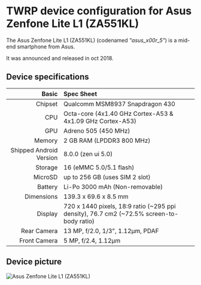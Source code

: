 TWRP device configuration for Asus Zenfone Lite L1 (ZA551KL)
=============================

The Asus Zenfone Lite L1 (ZA551KL) (codenamed _"asus_x00r_5"_) is a mid-end smartphone from Asus.

It was announced and released in oct 2018.

## Device specifications

Basic   | Spec Sheet
-------:|:-------------------------
Chipset | Qualcomm MSM8937 Snapdragon 430
CPU     | Octa-core (4x1.40 GHz Cortex-A53 & 4x1.09 GHz Cortex-A53)
GPU     | Adreno 505 (450 MHz)
Memory  | 2 GB RAM (LPDDR3 800 MHz)
Shipped Android Version | 8.0.0 (zen ui 5.0)
Storage | 16 (eMMC 5.0/5.1 flash)
MicroSD | up to 256 GB (uses SIM 2 slot)
Battery | Li-Po 3000 mAh (Non-removable)
Dimensions | 139.3 x 69.6 x 8.5 mm
Display | 720 x 1440 pixels, 18:9 ratio (~295 ppi density), 76.7 cm2 (~72.5% screen-to-body ratio)
Rear Camera  | 13 MP, f/2.0, 1/3", 1.12µm, PDAF
Front Camera | 5 MP, f/2.4, 1.12µm

## Device picture

![Asus Zenfone Lite L1 (ZA551KL)](https://cdn2.gsmarena.com/vv/pics/asus/asus-zenfone-lite-l1-za551kl-4g022in-2.jpg "Asus Zenfone Lite L1")

